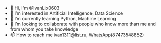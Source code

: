 - 👋 Hi, I’m @IvanLix0603
- 👀 I’m interested in Artificial Intelligence, Data Science 
- 🌱 I’m currently learning Python, Machine Learning
- 💞️ I’m looking to collaborate with people who know more than me and from whom you take knowledge 
- 📫 How to reach me ivan1311@list.ru, WhatsApp(87473548852)

<!---
IvanLix0603/IvanLix0603 is a ✨ special ✨ repository because its `README.md` (this file) appears on your GitHub profile.
You can click the Preview link to take a look at your changes.
--->
